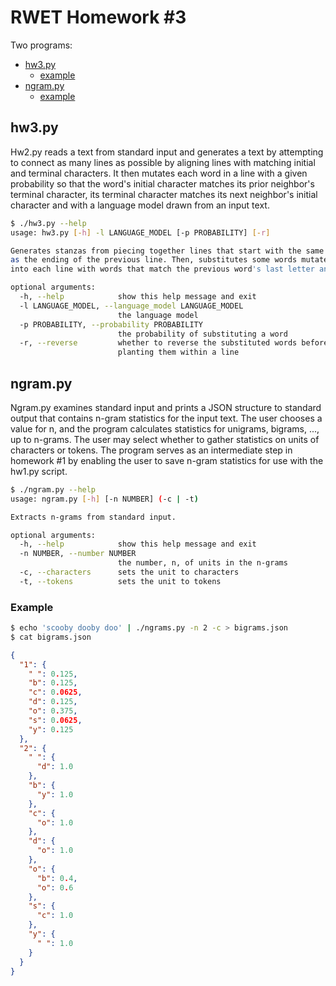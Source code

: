 # RWET Homework #3

Two programs:
* [hw3.py](https://github.com/robertsdionne/rwet/tree/master/hw3#hw1py)
    * [example](https://github.com/robertsdionne/rwet/tree/master/hw3#example-1)
* [ngram.py](https://github.com/robertsdionne/rwet/tree/master/hw1#ngrampy)
    * [example](https://github.com/robertsdionne/rwet/tree/master/hw1#example-2)

## hw3.py

Hw2.py reads a text from standard input and generates a text by attempting to connect as
many lines as possible by aligning lines with matching initial and terminal characters. It then
mutates each word in a line with a given probability so that the word's initial character matches
its prior neighbor's terminal character, its terminal character matches its next neighbor's
initial character and with a language model drawn from an input text.

```bash
$ ./hw3.py --help
usage: hw3.py [-h] -l LANGUAGE_MODEL [-p PROBABILITY] [-r]

Generates stanzas from piecing together lines that start with the same sound
as the ending of the previous line. Then, substitutes some words mutated with a language model
into each line with words that match the previous word's last letter and next word's first letter.

optional arguments:
  -h, --help            show this help message and exit
  -l LANGUAGE_MODEL, --language_model LANGUAGE_MODEL
                        the language model
  -p PROBABILITY, --probability PROBABILITY
                        the probability of substituting a word
  -r, --reverse         whether to reverse the substituted words before
                        planting them within a line
```

## ngram.py

Ngram.py examines standard input and prints a JSON structure to standard output that
contains n-gram statistics for the input text. The user chooses a value for n, and the program
calculates statistics for unigrams, bigrams, ..., up to n-grams. The user may select whether to
gather statistics on units of characters or tokens. The program serves as an
intermediate step in homework #1 by enabling the user to save n-gram statistics for use with the
hw1.py script.

```bash
$ ./ngram.py --help
usage: ngram.py [-h] [-n NUMBER] (-c | -t)

Extracts n-grams from standard input.

optional arguments:
  -h, --help            show this help message and exit
  -n NUMBER, --number NUMBER
                        the number, n, of units in the n-grams
  -c, --characters      sets the unit to characters
  -t, --tokens          sets the unit to tokens
```

### Example

```bash
$ echo 'scooby dooby doo' | ./ngrams.py -n 2 -c > bigrams.json
$ cat bigrams.json 
```
```json
{
  "1": {
    " ": 0.125, 
    "b": 0.125, 
    "c": 0.0625, 
    "d": 0.125, 
    "o": 0.375, 
    "s": 0.0625, 
    "y": 0.125
  }, 
  "2": {
    " ": {
      "d": 1.0
    }, 
    "b": {
      "y": 1.0
    }, 
    "c": {
      "o": 1.0
    }, 
    "d": {
      "o": 1.0
    }, 
    "o": {
      "b": 0.4, 
      "o": 0.6
    }, 
    "s": {
      "c": 1.0
    }, 
    "y": {
      " ": 1.0
    }
  }
}
```
